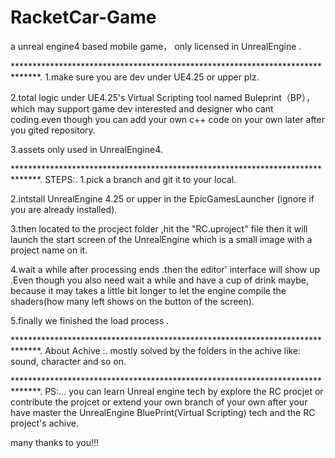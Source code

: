# RacketCar-Game
a unreal engine4 based mobile game， only licensed in UnrealEngine .

******************************************************************************.
1.make sure you are dev under UE4.25 or upper plz.

2.total logic under UE4.25's Virtual Scripting tool named Buleprint（BP），which may support game dev interested and designer who cant coding.even though you can add your own c++ code on your own later after you gited repository.

3.assets only used in UnrealEngine4.

******************************************************************************.
STEPS:.
1.pick a branch and git it to your local.

2.intstall UnrealEngine 4.25 or upper in the EpicGamesLauncher (ignore if you are already installed).

3.then located to the procject folder ,hit the "RC.uproject" file then it will launch the start screen of the UnrealEngine which is a small image with a project name on it.

4.wait a while after processing ends .then the editor' interface will show up .Even though you also need wait a while and have a cup of drink maybe, because it may takes a little bit longer to let the engine compile the shaders(how many left shows on the button of the screen).

5.finally we finished the load process .

******************************************************************************.
About Achive :.
mostly solved by the folders in the achive like: sound, character and so on.

******************************************************************************.
PS:...
you can learn Unreal engine tech by explore the RC procjet or contribute the projcet or extend your own branch of your own after your have master the UnrealEngine BluePrint(Virtual Scripting) tech and the RC project's achive.

many thanks to you!!!  

